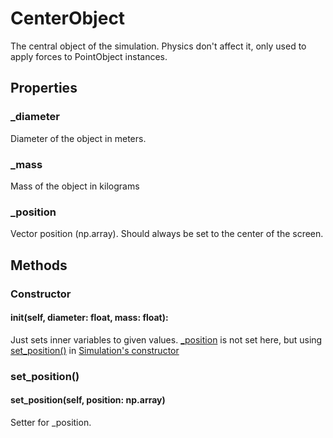 # CenterObject
The central object of the simulation. Physics don't affect it, only used to apply forces to PointObject instances.


## Properties
### _diameter
Diameter of the object in meters.

### _mass
Mass of the object in kilograms

### _position
Vector position (np.array). Should always be set to the center of the screen.


## Methods
### Constructor
#### __init__(self, diameter: float, mass: float):
Just sets inner variables to given values. [_position](#_position) is not set here, but using [set_position()](#set_position) in [Simulation's constructor](./simulation.md#constructor)

### set_position()
#### set_position(self, position: np.array)
Setter for _position.